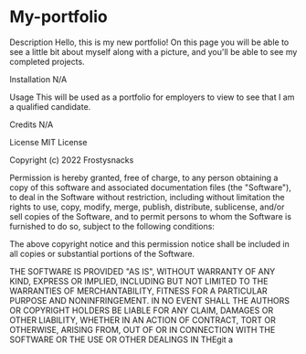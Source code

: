 # My-portfolio

Description
Hello, this is my new portfolio! On this page you will be able to see a little bit about myself along with a picture, and you'll be able to see my completed projects.

Installation
N/A

Usage
This will be used as a portfolio for employers to view to see that I am a qualified candidate.

Credits
N/A

License
MIT License

Copyright (c) 2022 Frostysnacks

Permission is hereby granted, free of charge, to any person obtaining a copy of this software and associated documentation files (the "Software"), to deal in the Software without restriction, including without limitation the rights to use, copy, modify, merge, publish, distribute, sublicense, and/or sell copies of the Software, and to permit persons to whom the Software is furnished to do so, subject to the following conditions:

The above copyright notice and this permission notice shall be included in all copies or substantial portions of the Software.

THE SOFTWARE IS PROVIDED "AS IS", WITHOUT WARRANTY OF ANY KIND, EXPRESS OR IMPLIED, INCLUDING BUT NOT LIMITED TO THE WARRANTIES OF MERCHANTABILITY, FITNESS FOR A PARTICULAR PURPOSE AND NONINFRINGEMENT. IN NO EVENT SHALL THE AUTHORS OR COPYRIGHT HOLDERS BE LIABLE FOR ANY CLAIM, DAMAGES OR OTHER LIABILITY, WHETHER IN AN ACTION OF CONTRACT, TORT OR OTHERWISE, ARISING FROM, OUT OF OR IN CONNECTION WITH THE SOFTWARE OR THE USE OR OTHER DEALINGS IN THEgit a
